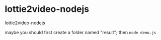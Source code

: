 # lottie2video-nodejs
lottie2video-nodejs


maybe you should first create a folder named "result";
then `node demo.js`
